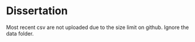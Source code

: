 # Dissertation
Most recent csv are not uploaded due to the size limit on github. Ignore the data folder.
